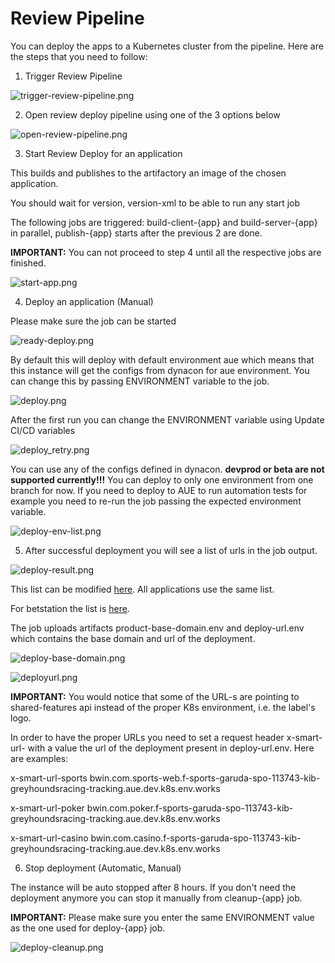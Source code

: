 # Review Pipeline

You can deploy the apps to a Kubernetes cluster from the pipeline. Here are the steps that you need to follow:

1. Trigger Review Pipeline

![trigger-review-pipeline.png](./images/review-deploy-pipeline/trigger-review-deploy-pipeline.png)

2. Open review deploy pipeline using one of the 3 options below

![open-review-pipeline.png](./images/review-deploy-pipeline/open-review-deploy-pipeline.png)

3. Start Review Deploy for an application

This builds and publishes to the artifactory an image of the chosen application.

You should wait for version, version-xml to be able to run any start job

The following jobs are triggered: build-client-{app} and build-server-{app} in parallel, publish-{app} starts after the previous 2 are done.

**IMPORTANT:** You can not proceed to step 4 until all the respective jobs are finished.

![start-app.png](./images/review-deploy-pipeline/start-app.png)

4. Deploy an application (Manual)

Please make sure the job can be started

![ready-deploy.png](./images/review-deploy-pipeline/ready-deploy.png)

By default this will deploy with default environment aue which means that this instance will get the configs from dynacon for aue environment. You can change this by passing ENVIRONMENT variable to the job.

![deploy.png](./images/review-deploy-pipeline/deploy.png)

After the first run you can change the ENVIRONMENT variable using Update CI/CD variables

![deploy_retry.png](./images/review-deploy-pipeline/deploy_retry.png)

You can use any of the configs defined in dynacon. **devprod or beta are not supported currently!!!** You can deploy to only one environment from one branch for now. If you need to deploy to AUE to run automation tests for example you need to re-run the job passing the expected environment variable.

![deploy-env-list.png](./images/review-deploy-pipeline/deploy-env-list.png)

5. After successful deployment you will see a list of urls in the job output.

![deploy-result.png](./images/review-deploy-pipeline/deploy-result.png)

This list can be modified [here](../../tools/ci/review/scripts/review.config.ts#L30). All applications use the same list.

For betstation the list is [here](../../tools/ci/review/scripts/review.config.ts#L158).

The job uploads artifacts product-base-domain.env and deploy-url.env which contains the base domain and url of the deployment.

![deploy-base-domain.png](./images/review-deploy-pipeline/deploy-base-domain.png)

![deployurl.png](./images/review-deploy-pipeline/deployurl.png)

**IMPORTANT:** You would notice that some of the URL-s are pointing to shared-features api instead of the proper K8s environment, i.e. the label's logo. 

In order to have the proper URLs you need to set a request header x-smart-url-<product> with a value the url of the deployment present in deploy-url.env. Here are examples:

x-smart-url-sports       bwin.com.sports-web.f-sports-garuda-spo-113743-kib-greyhoundsracing-tracking.aue.dev.k8s.env.works

x-smart-url-poker        bwin.com.poker.f-sports-garuda-spo-113743-kib-greyhoundsracing-tracking.aue.dev.k8s.env.works

x-smart-url-casino       bwin.com.casino.f-sports-garuda-spo-113743-kib-greyhoundsracing-tracking.aue.dev.k8s.env.works

6. Stop deployment (Automatic, Manual)

The instance will be auto stopped after 8 hours. If you don't need the deployment anymore you can stop it manually from cleanup-{app} job.

**IMPORTANT:** Please make sure you enter the same ENVIRONMENT value as the one used for deploy-{app} job.

![deploy-cleanup.png](./images/review-deploy-pipeline/deploy-cleanup.png)
